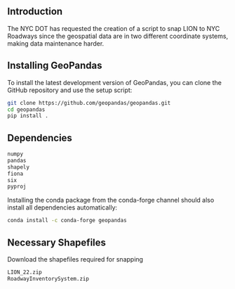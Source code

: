 ## Introduction
The NYC DOT has requested the creation of a script to snap LION to NYC Roadways since the geospatial data are in two different coordinate systems, making data maintenance harder.

## Installing GeoPandas
To install the latest development version of GeoPandas, you can clone the GitHub repository and use the setup script:
```sh
git clone https://github.com/geopandas/geopandas.git
cd geopandas
pip install .
```

## Dependencies
```sh
numpy
pandas
shapely
fiona
six
pyproj
```
Installing the conda package from the conda-forge channel should also install all dependencies automatically:
```sh
conda install -c conda-forge geopandas
```

## Necessary Shapefiles
Download the shapefiles required for snapping
```sh
LION_22.zip
RoadwayInventorySystem.zip
```
